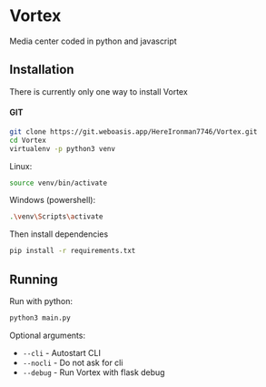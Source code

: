 # Vortex
Media center coded in python and javascript

## Installation
There is currently only one way to install Vortex

#### GIT
```bash
git clone https://git.weboasis.app/HereIronman7746/Vortex.git
cd Vortex
virtualenv -p python3 venv
```

Linux:  
```bash
source venv/bin/activate
```

Windows (powershell):  
```bash
.\venv\Scripts\activate
```

Then install dependencies
```bash
pip install -r requirements.txt
```

## Running
Run with python:
```bash
python3 main.py
```

Optional arguments:
- ```--cli``` - Autostart CLI  
- ```--nocli``` - Do not ask for cli  
- ```--debug``` - Run Vortex with flask debug  
  